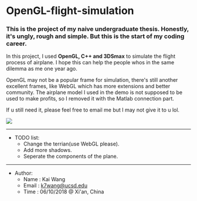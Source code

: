 # OpenGL-flight-simulation
### This is the project of my naive undergraduate thesis. Honestly, it's ungly, rough and simple. But this is the start of my coding career.

In this project, I used **OpenGL, C++ and 3DSmax** to simulate the flight process of airplane. I hope this can help the people whos in the same dilemma as me one year ago.

OpenGL may not be a popular frame for simulation, there's still another excellent frames, like WebGL which has more extensions and better community. The airplane model I used in the demo is not supposed to be used to make profits, so I removed it with the Matlab connection part. 

If u still need it, please feel free to email me but I may not give it to u lol.


 

![](https://i.imgur.com/fnNddtQ.png)

***

- TODO list:
  - Change the terrian(use WebGL please).
  - Add more shadows.
  - Seperate the components of the plane.
  
***

- Author:
  - Name : Kai Wang
  - Email : k7wang@ucsd.edu
  - Time : 06/10/2018 @ Xi'an, China
